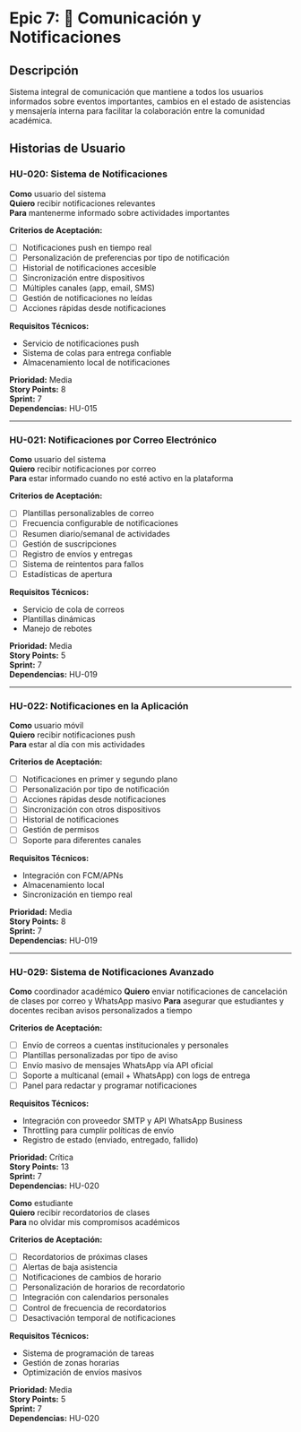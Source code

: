 # Epic 7: 💬 Comunicación y Notificaciones

## Descripción

Sistema integral de comunicación que mantiene a todos los usuarios informados sobre eventos importantes, cambios en el estado de asistencias y mensajería interna para facilitar la colaboración entre la comunidad académica.

## Historias de Usuario

### HU-020: Sistema de Notificaciones

**Como** usuario del sistema  
**Quiero** recibir notificaciones relevantes  
**Para** mantenerme informado sobre actividades importantes

**Criterios de Aceptación:**

- [ ] Notificaciones push en tiempo real
- [ ] Personalización de preferencias por tipo de notificación
- [ ] Historial de notificaciones accesible
- [ ] Sincronización entre dispositivos
- [ ] Múltiples canales (app, email, SMS)
- [ ] Gestión de notificaciones no leídas
- [ ] Acciones rápidas desde notificaciones

**Requisitos Técnicos:**

- Servicio de notificaciones push
- Sistema de colas para entrega confiable
- Almacenamiento local de notificaciones

**Prioridad:** Media  
**Story Points:** 8  
**Sprint:** 7  
**Dependencias:** HU-015

---

### HU-021: Notificaciones por Correo Electrónico

**Como** usuario del sistema  
**Quiero** recibir notificaciones por correo  
**Para** estar informado cuando no esté activo en la plataforma

**Criterios de Aceptación:**

- [ ] Plantillas personalizables de correo
- [ ] Frecuencia configurable de notificaciones
- [ ] Resumen diario/semanal de actividades
- [ ] Gestión de suscripciones
- [ ] Registro de envíos y entregas
- [ ] Sistema de reintentos para fallos
- [ ] Estadísticas de apertura

**Requisitos Técnicos:**

- Servicio de cola de correos
- Plantillas dinámicas
- Manejo de rebotes

**Prioridad:** Media  
**Story Points:** 5  
**Sprint:** 7  
**Dependencias:** HU-019

---

### HU-022: Notificaciones en la Aplicación

**Como** usuario móvil  
**Quiero** recibir notificaciones push  
**Para** estar al día con mis actividades

**Criterios de Aceptación:**

- [ ] Notificaciones en primer y segundo plano
- [ ] Personalización por tipo de notificación
- [ ] Acciones rápidas desde notificaciones
- [ ] Sincronización con otros dispositivos
- [ ] Historial de notificaciones
- [ ] Gestión de permisos
- [ ] Soporte para diferentes canales

**Requisitos Técnicos:**

- Integración con FCM/APNs
- Almacenamiento local
- Sincronización en tiempo real

**Prioridad:** Media  
**Story Points:** 8  
**Sprint:** 7  
**Dependencias:** HU-019

---

### HU-029: Sistema de Notificaciones Avanzado

**Como** coordinador académico
**Quiero** enviar notificaciones de cancelación de clases por correo y WhatsApp masivo
**Para** asegurar que estudiantes y docentes reciban avisos personalizados a tiempo

**Criterios de Aceptación:**
- [ ] Envío de correos a cuentas institucionales y personales
- [ ] Plantillas personalizadas por tipo de aviso
- [ ] Envío masivo de mensajes WhatsApp vía API oficial
- [ ] Soporte a multicanal (email + WhatsApp) con logs de entrega
- [ ] Panel para redactar y programar notificaciones

**Requisitos Técnicos:**
- Integración con proveedor SMTP y API WhatsApp Business
- Throttling para cumplir políticas de envío
- Registro de estado (enviado, entregado, fallido)

**Prioridad:** Crítica  
**Story Points:** 13  
**Sprint:** 7  
**Dependencias:** HU-020

**Como** estudiante  
**Quiero** recibir recordatorios de clases  
**Para** no olvidar mis compromisos académicos

**Criterios de Aceptación:**

- [ ] Recordatorios de próximas clases
- [ ] Alertas de baja asistencia
- [ ] Notificaciones de cambios de horario
- [ ] Personalización de horarios de recordatorio
- [ ] Integración con calendarios personales
- [ ] Control de frecuencia de recordatorios
- [ ] Desactivación temporal de notificaciones

**Requisitos Técnicos:**

- Sistema de programación de tareas
- Gestión de zonas horarias
- Optimización de envíos masivos

**Prioridad:** Media  
**Story Points:** 5  
**Sprint:** 7  
**Dependencias:** HU-020
